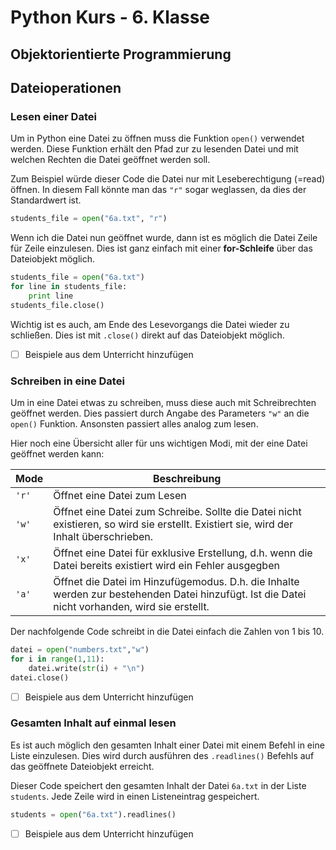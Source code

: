 # Python Kurs - 6. Klasse

## Objektorientierte Programmierung

## Dateioperationen

### Lesen einer Datei

Um in Python eine Datei zu öffnen muss die Funktion `open()` verwendet werden. Diese Funktion erhält den Pfad zur zu lesenden Datei und mit welchen Rechten die Datei geöffnet werden soll.

Zum Beispiel würde dieser Code die Datei nur mit Leseberechtigung (=read) öffnen. In diesem Fall könnte man das `"r"` sogar weglassen, da dies der Standardwert ist.

```python
students_file = open("6a.txt", "r")
```

Wenn ich die Datei nun geöffnet wurde, dann ist es möglich die Datei Zeile für Zeile einzulesen. Dies ist ganz einfach mit einer **for-Schleife** über das Dateiobjekt möglich.

```python
students_file = open("6a.txt")
for line in students_file:
    print line
students_file.close()
```

Wichtig ist es auch, am Ende des Lesevorgangs die Datei wieder zu schließen. Dies ist mit `.close()` direkt auf das Dateiobjekt möglich.

- [ ] Beispiele aus dem Unterricht hinzufügen 

### Schreiben in eine Datei

Um in eine Datei etwas zu schreiben, muss diese auch mit Schreibrechten geöffnet werden. Dies passiert durch Angabe des Parameters `"w"` an die `open()` Funktion. Ansonsten passiert alles analog zum lesen.

Hier noch eine Übersicht aller für uns wichtigen Modi, mit der eine Datei geöffnet werden kann:

Mode | Beschreibung
-----|--------------
`'r'`| Öffnet eine Datei zum Lesen
`'w'`| Öffnet eine Datei zum Schreibe. Sollte die Datei nicht existieren, so wird sie erstellt. Existiert sie, wird der Inhalt überschrieben.
`'x'`| Öffnet eine Datei für exklusive Erstellung, d.h. wenn die Datei bereits existiert wird ein Fehler ausgegben
`'a'`| Öffnet die Datei im Hinzufügemodus. D.h. die Inhalte werden zur bestehenden Datei hinzufügt. Ist die Datei nicht vorhanden, wird sie erstellt.

Der nachfolgende Code schreibt in die Datei einfach die Zahlen von 1 bis 10.

```python
datei = open("numbers.txt","w")
for i in range(1,11):
    datei.write(str(i) + "\n")
datei.close()
```

- [ ] Beispiele aus dem Unterricht hinzufügen 

### Gesamten Inhalt auf einmal lesen
Es ist auch möglich den gesamten Inhalt einer Datei mit einem Befehl in eine Liste einzulesen. Dies wird durch ausführen des `.readlines()` Befehls auf das geöffnete Dateiobjekt erreicht.

Dieser Code speichert den gesamten Inhalt der Datei `6a.txt` in der Liste `students`. Jede Zeile wird in einen Listeneintrag gespeichert.
```python
students = open("6a.txt").readlines()
```

- [ ] Beispiele aus dem Unterricht hinzufügen 